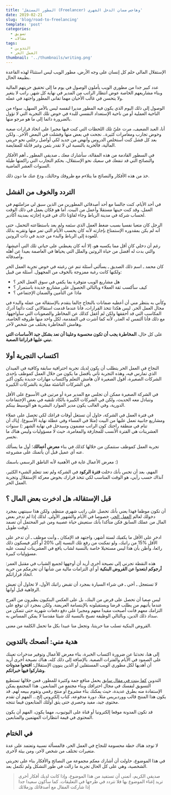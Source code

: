```yaml
---
title: 'المطور المستقل (Freelancer) وهاجس ضمان الدخل الشهري'
date: 2019-02-21
slug: 'blog/road-to-freelancing'
template: 'post'
categories:
  - تسويق
  - مقالات
tags:
  - التدوين
  - العمل الحر
thumbnail: '../thumbnails/writing.png'
---
```


الإستقلال المالي حلم كل إنسان على وجه الأرض، مطور الويب ليس استثناءً لهذه القاعدة بطبيعة الحال.

عدد كبير جدا من مطوري الويب يأملون الوصول في يوم ما إلى تحقيق حريتهم المالية وبناء مشاريعهم الخاصة عوض انتظار الراتب من المدير في نهاية كل شهر. راتب لا يتغير ولا يتحسن في غالب الأحيان مهما تفانى المطور واجتهد في عمله.

الوصول إلى ذلك اليوم الذي يكون فيه المطور مديرا لنفسه ليس بالأمر السهل، سواء من الناحية العملية أو من ناحية الإستعداد النفسي للبدء في خوض تلك التجربة التي لا تؤول بالضرورة دائما إلى ما هو مرجو منها.

أنا، العبد الضعيف، مرت عليّ تلك اللحظات التي كنت فيها مجبرا على اتخاذ قرارات صعبة وخوض تجارب ومغامرات كثيرة.. نجحت في بعض منها وفشلت في البعض الآخر.. ولكن بعد كل فشل كنت أستخلص الدروس وأنهض من جديد لكي أواصل رحلتي نحو حريتي المالية، فالحرية بالنسبة لي لا تقدر بثمن وغير قابلة للمقايضة.

في السطور القادمة من هذه المقالة، سأشارك معك ـ صديقي المطور ـ أهم الأفكار والنصائح التي قد تنفعك في سعيك نحو الإستقلال، بحكم التجارب التي راكمتها طيلة السنوات العشر الماضية.

خذ من هذه الأفكار والنصائح ما يتلاءم مع ظروفك وحالتك، ودع عنك ما دون ذلك.

## التردد والخوف من الفشل

في أحد الأيام، كنت جالسا مع أحد أصدقائي المطورين من الذين سبق لي مزاملتهم في العمل، وقد كنت حينها مستقلا وأعمل من البيت. أما هو فكان يعمل في ذلك الوقت لحساب شركة في مدينة الرباط وجاء لقاؤنا ذاك في فترة إجازته بمدينة أكادير.

الرجل كان متعبا نفسيا بسبب ضغط العمل الذي سئمه ولم يعد باستطاعته التحمل، حتى أنه لم يكن بمقدوره الإستمتاع بإجازته لأنه كان يحسب الأيام التي تمر منها وتقربه بذلك للعودة إلى الرباط والبدء من جديد في ذات الروتين.

رغم أن دخلي كان أقل مما يكسبه هو، إلا أنه كان يغبطني على حياتي تلك التي أعيشها، والتي بدت له أفضل من حياة الروتين والملل التي يحياها في العاصمة بعيدا عن أهله وأصدقائه.

كان محمد ـ اسم ذلك الصديق ـ يسألني أسئلة تنم عن رغبته في خوض تجربة العمل الحر ولكنها كانت رغبة ممزوجة بالخوف من المجهول. أسئلة من قبيل:

- هل مشاريع الويب متوفرة بما يكفي في سوق العمل الحر ؟
- كيف سأكسب ثقة العملاء وبالتالي الحصول على مشاريع جديدة باستمرار ؟
- ماذا عن التأمين والضمان الإجتماعي ؟

وكأني به ينتظر مني أن أعطيه ضمانات بالنجاح حالما يتقدم بالإستقالة من عمله والبدء في مجال العمل الحر. ليس هكذا تتخذ القرارات، فأنا عندما قدمت استقالاتي كنت دائما أدرك المكاسب التي قد أحققها ولكن لم أغفل كذلك عن المخاطر والصعوبات التي سأواجهها. مع ذلك فأنا ألتمس له العذر، لأنه كما أشرت في المقدمة، لكل واحد منها ظروفه الخاصة، وهامش المخاطرة يختلف من شخص لآخر.

على كل حال، **المخاطرة يجب أن تكون محسوبة وعلينا أن نعد بشكل جيد الأساسات التي نبني عليها قراراتنا الصعبة.**

## اكتساب التجربة أولا

النجاح في العمل الحر يتطلب أن يكون لديك تجربة احترافية سابقة وكافية في الميدان الذي تمارس فيه، وهذه التجربة تأتي بأفضل ما يكون من خلال العمل كموظف بإحدى الشركات الصغيرة، أقول الصغيرة لأن هامش التعلم واكتساب مهارات جديدة يكون أكبر في الشركات الناشئة مقارنة بالشركات الكبيرة.

في الشركة الصغيرة ممكن أن تجلس مع المدير مرة أو مرتين في الأسبوع على الأقل وتتبادل معه الحديث، ولكن في الشركات الكبيرة بالكاد تلتقيه في بعض الإجتماعات الدورية، وفي الغالب يكون مدير الموارد البشرية هو الوسيط بينكم.

في فترة العمل في الشركة، حاول أن تستغل أوقات فراغك لكي تحصل على عملاء ومشاريع جانبية تعمل عليها من البيت (مثلا في المساء وفي عطلة نهاية الأسبوع). إياك أن تنام في منطقة راحتك كون الراتب مضمون وسيدخل في نهاية الشهر :) سنوات العشرينات هي الفترة الأنسب للمجازفة والمغامرة، حيث لا مسؤوليات وليس هناك ما نخسر.

تجربة العمل كموظف ستتمكن من خلالها كذلك في بناء **معرض أعمالك**؛ أول ما يسألك عنه أي عميل قبل أن يأتمنك على مشروعه.

معرض الأعمال غاية في الأهمية لأنه الناطق الرسمي باسمك :)

المهم، بعد أن تحس بأنك دخلت **فترة الركود** في الشركة ولم تعد تتعلم الشيء الكثير، آنذاك حسب رأيي، هو الوقت المناسب لكي تتخذ قرارك بخوض معركة الإستقلال وتجربة العمل الحر.

## قبل الإستقالة، هل ادخرت بعض المال ؟

أن تكون موظفا فهذا يعني بأنك تحصل على راتب شهري منتظم، ولكن هذا سينتهي بمجرد دخولك لعالم [العمل الحر](https://www.tutomena.com/blog/%d8%a7%d9%84%d8%b9%d9%85%d9%84-%d8%a7%d9%84%d8%ad%d8%b1/)، خصوصا في الأيام والشهور الأولى. لذلك إذا لم تدخر بعض المال من عملك السابق فكن متأكدا بأنك ستعيش حياة عصيبة ومن غير المحتمل أن تصمد لوقت طويل.

ادخر على الأقل ما يكفيك لستة أشهر، واجتهد قد الإمكان ـ وأنت موظف ـ أن تدخر على الأقل %15 من راتبك، ولو تمكنت من رفع تلك النسبة إلى %20 أو أكثر فيسكون ذلك رائعا، وأظن بأن هذا ليس مستحيلا خاصة بالنسبة لشاب يافع في العشرينات ليست عليه مسؤوليات كبيرة.

هذه النقطة تجرني إلى نصيحة أخرى أريد أن أوجهها لجميع الشباب في مقتبل العمر: **أرجوكم ابتعدوا عن القروض البنكية** أو أي التزامات مالية من شأنها أن تحرمكم من حرية اتخاذ قراراتكم.

لا تستعجل ـ أخي ـ في شراء السيارة بمجرد أن تقبض راتبك الأول، لا تحاول أن تعيش الرفاهية قبل أوانها.

ليس صعبا أن تحصل على قرض من البنك، بل على العكس البنكيون يطيرون من الفرح عندما يأتيهم من يطلب قرضا ويستقبلونه بالإبتسامة العريضة. ولكن بمجرد أن توقع على التزامك معهم فأنت أصبحت مقيدا معهم ومجبرا على دفع دفعات شهرية حتى تتمكن من سداد ذلك الدين، وبالتالي الوظيفة تصبح بالنسبة لك شيئا مقدسا لا يمكن المساس به.

القروض البنكية تسلب منا حريتنا، وتجعل منا عبيدا بكل ما تحمل الكلمة من معنى.

## هدية مني: أنصحك بالتدوين

إلى هنا، تحدثنا عن ضرورة اكتساب الخبرة، بناء معرض للأعمال وتوفير مدخرات تعينك على الصمود في الأيام والفترات الصعبة. بالإضافة إلى ذلك كله، هناك نصيحة أخرى أريد أن أهديها لكل مطوري الويب المستقلين أو الذين ينوون الإستقلال: **افتحوا مدونات وشاركوا فيها خبراتكم**.

التدوين [كما بينت في مقال سابق](https://www.tutomena.com/blog/blogging-web-developer-best-choice/) يحمل منافع جمة وكثيرة للمطور، فمن خلالها تستطيع التسويق لنفسك في مجال احترافك وبناء مجتمع من المتابعين. هذا المجتمع يمكن الإستفادة منه بطرق عديدة، حيث يمكنك بناء مشروع أو منتج رقمي وتقوم ببيعه لهم. قد يكون هذا المنتج قالب ووردبريس مثلا، دورة مدفوعة، كتاب إلكتروني إلخ... المهم أن تقدم محتوى جيد، مفيد وحصري حتى يثق أولئك المتابعون فيما تنتجه.

قد تكون المدونة موقعا إلكترونيا أو قناة على اليوتيوب، مهما يكون، المهم أن يكون المحتوى في قيمة انتظارات المهتمين والمتابعين.

## في الختام

لا توجد هناك خطة محسومة للنجاح في العمل الحر، فالمسألة نسبية وتعتمد على عدة متغيرات تختلف من شخص لآخر، ومن بيئة لأخرى.

في هذا الموضوع، حاولت أن أشارك معكم مجموعة من النصائح والأفكار بناء على تجربتي الشخصية، وهي على كل الحال تجربة ما زالت في طور التشكل ولم تكتمل بعد.

> صديقي الكريم، أتمنى أن تستفيد من هذا الموضوع، وإذا كانت لديك أفكار أخرى تريد إغناء الموضوع بها فلا تتردد في طرحها في التعليقات. كما سأكون سعيدا جدا إذا شاركت المقال مع أصدقائك وزملائك

